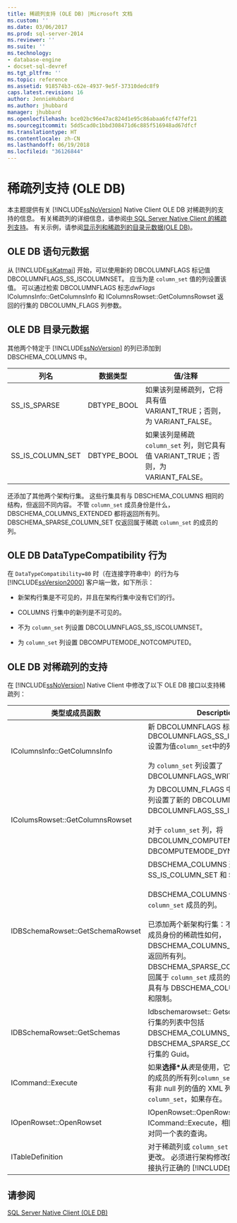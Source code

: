 ```yaml
---
title: 稀疏列支持 (OLE DB) |Microsoft 文档
ms.custom: ''
ms.date: 03/06/2017
ms.prod: sql-server-2014
ms.reviewer: ''
ms.suite: ''
ms.technology:
- database-engine
- docset-sql-devref
ms.tgt_pltfrm: ''
ms.topic: reference
ms.assetid: 918574b3-c62e-4937-9e5f-37310dedc8f9
caps.latest.revision: 16
author: JennieHubbard
ms.author: jhubbard
manager: jhubbard
ms.openlocfilehash: bce02bc96e47ac824d1e95c86abaa6fcf47fef21
ms.sourcegitcommit: 5dd5cad0c1bbd308471d6c885f516948ad67dfcf
ms.translationtype: HT
ms.contentlocale: zh-CN
ms.lasthandoff: 06/19/2018
ms.locfileid: "36126844"
---
```

# <a name="sparse-columns-support-ole-db"></a>稀疏列支持 (OLE DB)
  本主题提供有关 [!INCLUDE[ssNoVersion](../../../includes/ssnoversion-md.md)] Native Client OLE DB 对稀疏列的支持的信息。 有关稀疏列的详细信息，请参阅[中 SQL Server Native Client 的稀疏列支持](../features/sparse-columns-support-in-sql-server-native-client.md)。 有关示例，请参阅[显示列和稀疏列的目录元数据&#40;OLE DB&#41;](../../native-client-ole-db-how-to/display-column-and-catalog-metadata-for-sparse-columns-ole-db.md)。  
  
## <a name="ole-db-statement-metadata"></a>OLE DB 语句元数据  
 从 [!INCLUDE[ssKatmai](../../../includes/sskatmai-md.md)] 开始，可以使用新的 DBCOLUMNFLAGS 标记值 DBCOLUMNFLAGS_SS_ISCOLUMNSET。 应当为是 `column_set` 值的列设置该值。 可以通过检索 DBCOLUMNFLAGS 标志*dwFlags* IColumnsInfo::GetColumnsInfo 和 IColumnsRowset::GetColumnsRowset 返回的行集的 DBCOLUMN_FLAGS 列参数。  
  
## <a name="ole-db-catalog-metadata"></a>OLE DB 目录元数据  
 其他两个特定于 [!INCLUDE[ssNoVersion](../../../includes/ssnoversion-md.md)] 的列已添加到 DBSCHEMA_COLUMNS 中。  
  
|列名|数据类型|值/注释|  
|-----------------|---------------|---------------------|  
|SS_IS_SPARSE|DBTYPE_BOOL|如果该列是稀疏列，它将具有值 VARIANT_TRUE；否则，为 VARIANT_FALSE。|  
|SS_IS_COLUMN_SET|DBTYPE_BOOL|如果该列是稀疏 `column_set` 列，则它具有值 VARIANT_TRUE；否则，为 VARIANT_FALSE。|  
  
 还添加了其他两个架构行集。 这些行集具有与 DBSCHEMA_COLUMNS 相同的结构，但返回不同内容。 不管 `column_set` 成员身份是什么，DBSCHEMA_COLUMNS_EXTENDED 都将返回所有列。 DBSCHEMA_SPARSE_COLUMN_SET 仅返回属于稀疏 `column_set` 的成员的列。  
  
## <a name="ole-db-datatypecompatibility-behavior"></a>OLE DB DataTypeCompatibility 行为  
 在 `DataTypeCompatibility=80` 时（在连接字符串中）的行为与 [!INCLUDE[ssVersion2000](../../../includes/ssversion2000-md.md)] 客户端一致，如下所示：  
  
-   新架构行集是不可见的，并且在架构行集中没有它们的行。  
  
-   COLUMNS 行集中的新列是不可见的。  
  
-   不为 `column_set` 列设置 DBCOLUMNFLAGS_SS_ISCOLUMNSET。  
  
-   为 `column_set` 列设置 DBCOMPUTEMODE_NOTCOMPUTED。  
  
## <a name="ole-db-support-for-sparse-columns"></a>OLE DB 对稀疏列的支持  
 在 [!INCLUDE[ssNoVersion](../../../includes/ssnoversion-md.md)] Native Client 中修改了以下 OLE DB 接口以支持稀疏列：  
  
|类型或成员函数|Description|  
|-----------------------------|-----------------|  
|IColumnsInfo::GetColumnsInfo|新 DBCOLUMNFLAGS 标志 DBCOLUMNFLAGS_SS_ISCOLUMNSET 设置为值`column_set`中的列*dwFlags*。<br /><br /> 为 `column_set` 列设置了 DBCOLUMNFLAGS_WRITE。|  
|IColumsRowset::GetColumnsRowset|为 DBCOLUMN_FLAGS 中的 `column_set` 列设置了新的 DBCOLUMNFLAGS 标记值 DBCOLUMNFLAGS_SS_ISCOLUMNSET。<br /><br /> 对于 `column_set` 列，将 DBCOLUMN_COMPUTEMODE 设置为 DBCOMPUTEMODE_DYNAMIC。|  
|IDBSchemaRowset::GetSchemaRowset|DBSCHEMA_COLUMNS 返回两个新列：SS_IS_COLUMN_SET 和 SS_IS_SPARSE。<br /><br /> DBSCHEMA_COLUMNS 仅返回不属于 `column_set` 成员的列。<br /><br /> 已添加两个新架构行集：不管 `column_set` 成员身份的稀疏性如何，DBSCHEMA_COLUMNS_EXTENDED 都将返回所有列。 DBSCHEMA_SPARSE_COLUMN_SET 仅返回属于 `column_set` 成员的列。 这些新行集具有与 DBSCHEMA_COLUMNS 相同的列和限制。|  
|IDBSchemaRowset::GetSchemas|Idbschemarowset:: Getschemas 可用架构行集的列表中包括 DBSCHEMA_COLUMNS_EXTENDED 和 DBSCHEMA_SPARSE_COLUMN_SET 的新行集的 Guid。|  
|ICommand::Execute|如果**选择\*从***表*是使用，它将返回不是稀疏的成员的所有列`column_set`，加上包含的所有非 null 列的值的 XML 列成员的稀疏`column_set`，如果存在。|  
|IOpenRowset::OpenRowset|IOpenRowset::OpenRowset 返回作为 ICommand::Execute，相同的列行集**选择\*** 对同一个表的查询。|  
|ITableDefinition|对于稀疏列或 `column_set` 列，该接口没有更改。 必须进行架构修改的应用程序必须直接执行正确的 [!INCLUDE[tsql](../../../includes/tsql-md.md)]。|  
  
## <a name="see-also"></a>请参阅  
 [SQL Server Native Client (OLE DB)](sql-server-native-client-ole-db.md)  
  
  